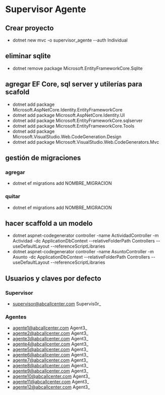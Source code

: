 # Supervisor Agente

## Crear proyecto
- dotnet new mvc -o supervisor_agente --auth Individual

## eliminar sqlite
- dotnet remove package Microsoft.EntityFrameworkCore.Sqlite

## agregar EF Core, sql server y utilerías para scafold
- dotnet add package Microsoft.AspNetCore.Identity.EntityFrameworkCore
- dotnet add package Microsoft.AspNetCore.Identity.UI
- dotnet add package Microsoft.EntityFrameworkCore.sqlserver
- dotnet add package Microsoft.EntityFrameworkCore.Tools
- dotnet add package Microsoft.VisualStudio.Web.CodeGeneration.Design
- dotnet add package Microsoft.VisualStudio.Web.CodeGenerators.Mvc

## gestión de migraciones
### agregar
- dotnet ef migrations add NOMBRE_MIGRACION
### quitar
- dotnet ef migrations add NOMBRE_MIGRACION

## hacer scaffold a un modelo
- dotnet aspnet-codegenerator controller -name ActividadController -m Actividad -dc ApplicationDbContext --relativeFolderPath Controllers --useDefaultLayout --referenceScriptLibraries
- dotnet aspnet-codegenerator controller -name AsuntoController -m Asunto -dc ApplicationDbContext --relativeFolderPath Controllers --useDefaultLayout --referenceScriptLibraries

## Usuarios y claves por defecto
### Supervisor
- supervisor@abcallcenter.com Supervis0r_
### Agentes
- agente1@abcallcenter.com Agent3_
- agente2@abcallcenter.com Agent3_
- agente3@abcallcenter.com Agent3_
- agente4@abcallcenter.com Agent3_
- agente5@abcallcenter.com Agent3_
- agente6@abcallcenter.com Agent3_
- agente7@abcallcenter.com Agent3_
- agente8@abcallcenter.com Agent3_
- agente9@abcallcenter.com Agent3_
- agente10@abcallcenter.com Agent3_
- agente11@abcallcenter.com Agent3_
- agente12@abcallcenter.com Agent3_

